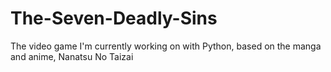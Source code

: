 # The-Seven-Deadly-Sins
The video game I'm currently working on with Python, based on the manga and anime, Nanatsu No Taizai
